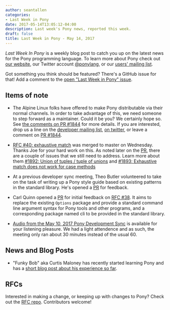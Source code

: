 ```yaml
---
author: seantallen
categories:
- Last Week in Pony
date: 2017-05-14T13:05:12-04:00
description: Last week's Pony news, reported this week.
draft: false
title: Last Week in Pony - May 14, 2017
---
```


_Last Week In Pony_ is a weekly blog post to catch you up on the latest news for the Pony programming language. To learn more about Pony check out [our website](https://ponylang.io), our Twitter account [@ponylang](https://twitter.com/ponylang), or our [users' mailing list](https://pony.groups.io/g/user). 

Got something you think should be featured? There's a GitHub issue for that! Add a comment to the [open "Last Week in Pony" issue](https://github.com/ponylang/ponylang.github.io/issues?q=is%3Aissue+is%3Aopen+label%3Alast-week-in-pony).
<!--more-->


## Items of note

- The Alpine Linux folks have offered to make Pony distributable via their normal channels. In order to take advantage of this, we need someone to step forward as a maintainer. Could it be you? We certainly hope so. See [the comments on PR #1844](https://github.com/ponylang/ponyc/pull/1844) for more details. If you are interested, drop us a line on the [developer mailing list](https://pony.groups.io/g/dev), [on twitter](https://twitter.com/ponylang), or leave a comment on [PR #1844](https://github.com/ponylang/ponyc/pull/1844).

- [RFC #40: exhaustive match](https://github.com/ponylang/rfcs/blob/master/text/0040-exhaustive-match.md) was merged to master on Wednesday. Thanks Joe for your hard work on this. As noted later on the [PR](https://github.com/ponylang/ponyc/pull/1891), there are a couple of issues that we still need to address. Learn more about them [#1892: Union of tuples / tuple of unions](https://github.com/ponylang/ponyc/issues/1892) and [#1893: Exhaustive match does not work for case methods](https://github.com/ponylang/ponyc/issues/1893)

- At a previous developer sync meeting, Theo Butler volunteered to take on the task of writing up a Pony style guide based on existing patterns in the standard library. He's opened a [PR](https://github.com/ponylang/ponyc/pull/1894) for feedback.

- Carl Quinn opened a [PR](https://github.com/ponylang/ponyc/pull/1897) for initial feedback on [RFC #38](https://github.com/ponylang/rfcs/blob/master/text/0038-cli-format.md). It aims to replace the existing `Options` package and provide a standard command line argument syntax for Pony tools and other programs, and a corresponding package named cli to be provided in the standard library.

- [Audio from the May 10, 2017 Pony Development Sync](https://pony.groups.io/g/dev/files/Pony%20Sync/May%2010,%202017) is available for your listening pleasure. We had a light attendence and as such, the meeting only ran about 30 minutes instead of the usual 60.

## News and Blog Posts
  
- "Funky Bob" aka Curtis Maloney has recently started learning Pony and has a [short blog post about his experience so far](http://musings.tinbrain.net/blog/2017/may/11/learning-pony/).

## RFCs

Interested in making a change, or keeping up with changes to Pony? Check out the [RFC repo](https://github.com/ponylang/rfcs). Contributors welcome!
